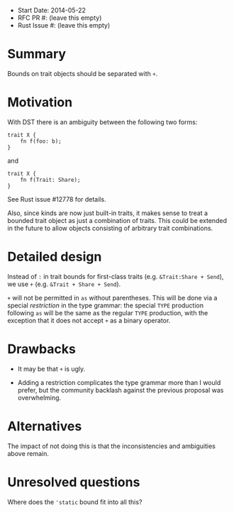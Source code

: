 - Start Date: 2014-05-22
- RFC PR #: (leave this empty)
- Rust Issue #: (leave this empty)

# Summary

Bounds on trait objects should be separated with `+`.

# Motivation

With DST there is an ambiguity between the following two forms:

    trait X {
        fn f(foo: b);
    }
    

and

    trait X {
        fn f(Trait: Share);
    }

See Rust issue #12778 for details.

Also, since kinds are now just built-in traits, it makes sense to treat a bounded trait object as just a combination of traits. This could be extended in the future to allow objects consisting of arbitrary trait combinations.

# Detailed design

Instead of `:` in trait bounds for first-class traits (e.g. `&Trait:Share + Send`), we use `+` (e.g. `&Trait + Share + Send`).

`+` will not be permitted in `as` without parentheses. This will be done via a special *restriction* in the type grammar: the special `TYPE` production following `as` will be the same as the regular `TYPE` production, with the exception that it does not accept `+` as a binary operator.

# Drawbacks

* It may be that `+` is ugly.

* Adding a restriction complicates the type grammar more than I would prefer, but the community backlash against the previous proposal was overwhelming.

# Alternatives

The impact of not doing this is that the inconsistencies and ambiguities above remain.

# Unresolved questions

Where does the `'static` bound fit into all this?
